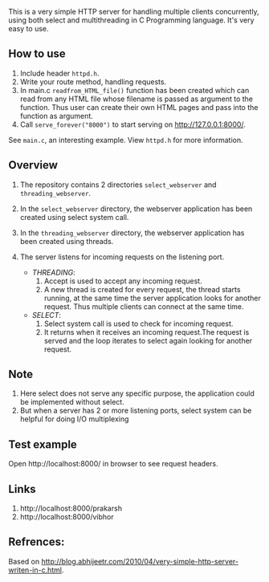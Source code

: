 
This is a very simple HTTP server for handling multiple clients concurrently, using both select and multithreading in C Programming language. It's very easy to use.

## How to use

1. Include header `httpd.h`.
2. Write your route method, handling requests.
3. In main.c `readfrom_HTML_file()` function has been created which can read from any HTML file whose filename is passed as argument to the function. Thus user can create their own HTML pages and pass into the function as argument.
4. Call `serve_forever("8000")` to start serving on http://127.0.0.1:8000/.

See `main.c`, an interesting example.
View `httpd.h` for more information.


## Overview

1. The repository contains 2 directories `select_webserver` and `threading_webserver`.
2. In the `select_webserver` directory, the webserver application has been created using select system call.
3. In the `threading_webserver` directory, the webserver application has been created using threads.
4. The server listens for incoming requests on the listening port.

    * *THREADING*:
        1. Accept is used to accept any incoming request.
        2. A new thread is created for every request, the thread starts running, at the same time the server application                looks for another request. Thus multiple clients can connect at the same time.
    * *SELECT*:
        1. Select system call is used to check for incoming request.
        2. It returns when it receives an incoming request.The request is served and the loop iterates to select again                  looking for another request.
    

## Note
1. Here select does not serve any specific purpose, the application could be implemented without select.
2. But when a server has 2 or more listening ports, select system can be helpful for doing I/O multiplexing

## Test example

Open http://localhost:8000/ in browser to see request headers.

## Links
1. http://localhost:8000/prakarsh
2. http://localhost:8000/vibhor

## Refrences:
Based on <http://blog.abhijeetr.com/2010/04/very-simple-http-server-writen-in-c.html>.
